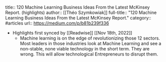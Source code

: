 title:: 120 Machine Learning Business Ideas From the Latest McKinsey Report. (highlights)
author:: [[Théo Szymkowiak]]
full-title:: "120 Machine Learning Business Ideas From the Latest McKinsey Report."
category:: #articles
url:: https://medium.com/p/b81b239f336

- Highlights first synced by [[Readwise]] [[Nov 18th, 2022]]
	- Machine learning is on the edge of revolutionizing those 12 sectors. Most leaders in those industries look at Machine Learning and see a non-stable, none viable technology in the short term. They are wrong. This will allow technological Entrepreneurs to disrupt them.